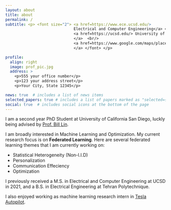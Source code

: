 ```yaml
---
layout: about
title: about
permalink: /
subtitle: <p> <font size="2"> <a href=https://www.ece.ucsd.edu/>
                              Electrical and Computer Engineering</a> <br/>
                              <a href=https://ucsd.edu/> University of California San Diego
                              </a>  <br/>
                              <a href=https://www.google.com/maps/place/UC+San+Diego+Jacobs+School+of+Engineering/@32.8815397,-117.2376722,17z/data=!3m1!4b1!4m5!3m4!1s0x80dc06c3689b4f99:0xdf55f97f07f34d4f!8m2!3d32.8815352!4d-117.2354835> 9500 Gilman Dr, La Jolla, CA 92093
                              </a> </font> </p> 

profile:
  align: right
  image: prof_pic.jpg
  address: >
    <p>555 your office number</p>
    <p>123 your address street</p>
    <p>Your City, State 12345</p>

news: true  # includes a list of news items
selected_papers: true # includes a list of papers marked as "selected={true}"
social: true  # includes social icons at the bottom of the page
---
```


I am a second year PhD Student at University of California San Diego, luckly being advised by [Prof. Bill Lin](http://cwcserv.ucsd.edu/~billlin/).

I am broadly interested in Machine Learning and Optimization. My current research focus is on **Federated Learning**. Here are several federated learning themes that I am currently working on: 

- Statistical Heterogeneity (Non-I.I.D)
- Personalization
- Communication Effeciency 
- Optimization

I previously received a M.S. in Electrical and Computer Engineering at UCSD in 2021, and a B.S. in Electrical Engineering at Tehran Polytechnique.

I also enjoyed working as machine learning research intern in [Tesla Autopilot](https://www.tesla.com/autopilot).  


